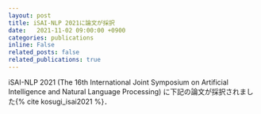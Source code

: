 ```yaml
---
layout: post
title: iSAI-NLP 2021に論文が採択
date:   2021-11-02 09:00:00 +0900
categories: publications
inline: False
related_posts: false
related_publications: true
---
```


iSAI-NLP 2021 (The 16th International Joint Symposium on Artificial Intelligence and Natural Language Processing) に下記の論文が採択されました{% cite kosugi_isai2021 %}．
